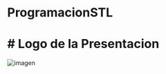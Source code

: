 # ProgramacionSTL
# # Logo de la Presentacion
![imagen](https://user-images.githubusercontent.com/53020192/69399345-daf30a00-0cbb-11ea-8d98-899ebdb32d1a.png)
